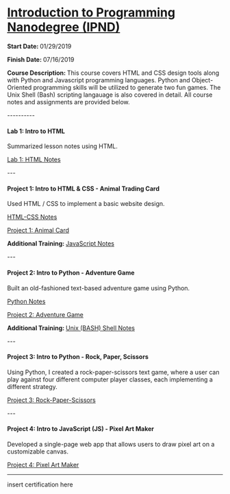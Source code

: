 <h1><a href="https://www.udacity.com/course/intro-to-programming-nanodegree--nd000">Introduction to Programming Nanodegree (IPND)</a></h1>

<p><strong>Start Date: </strong> 01/29/2019</p>
<p><strong>Finish Date: </strong> 07/16/2019</p>

<p><strong>Course Description: </strong>This course covers HTML and CSS design tools along with Python and Javascript programming languages. Python and Object-Oriented programming skills will be utilized to generate two fun games. The Unix Shell (Bash) scripting langauage is also covered in detail. All course notes and assignments are provided below.</p>
<p>----------</p>

<h4>Lab 1: Intro to HTML</h4>
<p>Summarized lesson notes using HTML.</p>
<a href="https://htmlpreview.github.io/?https://github.com/fswylie01/udacity-ipnd/blob/master/Lab_1/html_notes.html" target="_blank">Lab 1: HTML Notes</a>
<p>---</p>

<h4>Project 1: Intro to HTML & CSS - Animal Trading Card</h4>
<p>Used HTML / CSS to implement a basic website design.<p>
<a href="https://htmlpreview.github.io/?https://github.com/fswylie01/udacity-ipnd/blob/master/Project_1/html_css_notes/html_home.html">HTML-CSS Notes</a></br>

<a href="https://htmlpreview.github.io/?https://github.com/fswylie01/udacity-ipnd/blob/master/Project_1/Animal_Card_Project/card_v2.html">Project 1: Animal Card</a>

<strong>Additional Training: </strong><a href="#">JavaScript Notes</a>
<p>---</p> 

<h4>Project 2: Intro to Python - Adventure Game</h4>
<p>Built an old-fashioned text-based adventure game using Python.<p>
<a href="#">Python Notes</a></br>

<a href="#">Project 2: Adventure Game</a></br>

<strong>Additional Training: </strong><a href="https://htmlpreview.github.io/?https://github.com/fswylie01/udacity-ipnd/blob/master/Project_2/shell_notes/shell_home.html">Unix (BASH) Shell Notes</a>
<p>---</p> 

<h4>Project 3: Intro to Python - Rock, Paper, Scissors</h4>
<p>Using Python, I created a rock-paper-scissors text game, where a user can play against four different computer player classes, each implementing a different strategy.<p>

<a href="https://www.udacity.com/course/intro-to-programming-nanodegree--nd000">Project 3: Rock-Paper-Scissors</a>
<p>---</p>  

<h4>Project 4: Intro to JavaScript (JS) - Pixel Art Maker</h4>
<p>Developed a single-page web app that allows users to draw pixel art on a customizable canvas.<p>

<a href="https://www.udacity.com/course/intro-to-programming-nanodegree--nd000">Project 4: Pixel Art Maker</a>
  
<hr>
insert certification here
